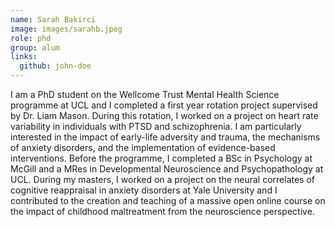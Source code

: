 ```yaml
---
name: Sarah Bakirci
image: images/sarahb.jpeg
role: phd
group: alum
links:
  github: john-doe
---
```


I am a PhD student on the Wellcome Trust Mental Health Science programme at UCL and I completed a first year rotation project
supervised by Dr. Liam Mason. During this rotation, I worked on a project on heart rate variability in individuals with PTSD 
and schizophrenia. I am particularly interested in the impact of early-life adversity and trauma, the mechanisms of anxiety 
disorders, and the implementation of evidence-based interventions. Before the programme, I completed a BSc in Psychology at 
McGill and a MRes in Developmental Neuroscience and Psychopathology at UCL. During my masters, I worked on a project on the 
neural correlates of cognitive reappraisal in anxiety disorders at Yale University and I contributed to the creation and 
teaching of a massive open online course on the impact of childhood maltreatment from the neuroscience perspective.
